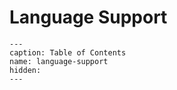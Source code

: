 # Language Support

```{toctree}
---
caption: Table of Contents
name: language-support
hidden:
--- 
```
